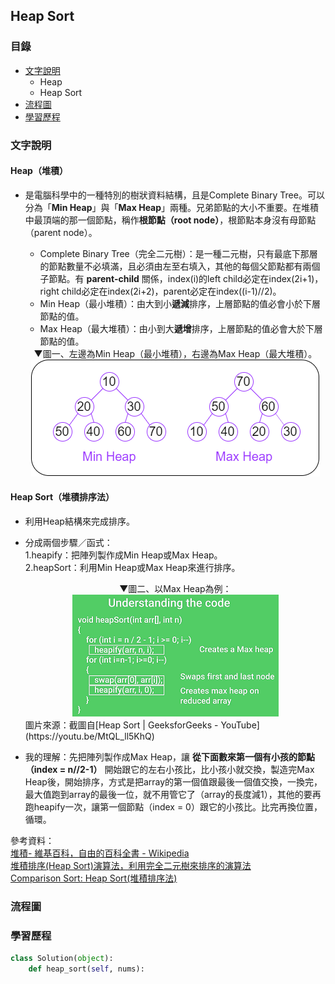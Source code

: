 ## Heap Sort
### 目錄
* [文字說明](#文字說明)
   * Heap
   * Heap Sort
* [流程圖](#流程圖)
* [學習歷程](#學習歷程)
### 文字說明
#### Heap（堆積）
* 是電腦科學中的一種特別的樹狀資料結構，且是Complete Binary Tree。可以分為「**Min Heap**」與「**Max Heap**」兩種。兄弟節點的大小不重要。在堆積中最頂端的那一個節點，稱作**根節點（root node）**，根節點本身沒有母節點（parent node）。    
    * Complete Binary Tree（完全二元樹）：是一種二元樹，只有最底下那層的節點數量不必填滿，且必須由左至右填入，其他的每個父節點都有兩個子節點。有 **parent-child** 關係，index(i)的left child必定在index(2i+1)，right child必定在index(2i+2)，parent必定在index((i-1)//2)。
    * Min Heap（最小堆積）：由大到小**遞減**排序，上層節點的值必會小於下層節點的值。    
    * Max Heap（最大堆積）：由小到大**遞增**排序，上層節點的值必會大於下層節點的值。    
    
    <div align=center>▼圖一、左邊為Min Heap（最小堆積），右邊為Max Heap（最大堆積）。</div>     
    <div align=center><img src="https://github.com/ChengShaoChi/Learning-Note/blob/master/Image/Min%EF%BC%8FMax%20Heap.png?raw=true"/></div>    

#### Heap Sort（堆積排序法）
* 利用Heap結構來完成排序。
* 分成兩個步驟／函式：    
   1.heapify：把陣列製作成Min Heap或Max Heap。    
   2.heapSort：利用Min Heap或Max Heap來進行排序。    
   
   <div align=center>▼圖二、以Max Heap為例：</div>    
   <div align=center><img src="https://github.com/ChengShaoChi/Learning-Note/blob/master/Image/HeapSortUnderstandingtheCode.png?raw=true"/></div>    
   圖片來源：截圖自[Heap Sort | GeeksforGeeks - YouTube](https://youtu.be/MtQL_ll5KhQ)    
* 我的理解：先把陣列製作成Max Heap，讓 **從下面數來第一個有小孩的節點（index = n//2-1）** 開始跟它的左右小孩比，比小孩小就交換，製造完Max Heap後，開始排序，方式是把array的第一個值跟最後一個值交換，一換完，最大值跑到array的最後一位，就不用管它了（array的長度減1），其他的要再跑heapify一次，讓第一個節點（index = 0）跟它的小孩比。比完再換位置，循環。
   
參考資料：    
[堆積- 維基百科，自由的百科全書 - Wikipedia](https://zh.wikipedia.org/wiki/%E5%A0%86%E7%A9%8D)    
[堆積排序(Heap Sort)演算法，利用完全二元樹來排序的演算法](https://magiclen.org/heap-sort/)   
[Comparison Sort: Heap Sort(堆積排序法)](http://alrightchiu.github.io/SecondRound/comparison-sort-heap-sortdui-ji-pai-xu-fa.html)
### 流程圖
### 學習歷程
```Python
class Solution(object):
    def heap_sort(self, nums):
